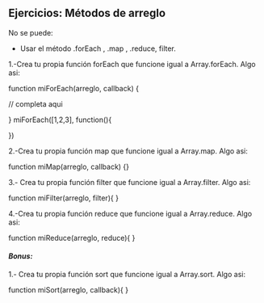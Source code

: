 ## Ejercicios: Métodos de arreglo
No se puede:

- Usar el método .forEach , .map , .reduce, filter.

1.-Crea tu propia función forEach que funcione igual a Array.forEach. Algo asi:

function miForEach(arreglo, callback)
{

// completa aqui

}
miForEach([1,2,3], function(){

  })

2.-Crea tu propia función map que funcione igual a Array.map. Algo asi:

function miMap(arreglo, callback)
{}

3.- Crea tu propia función filter que funcione igual a Array.filter. Algo asi:

function miFilter(arreglo, filter){
}

4.-Crea tu propia función reduce que funcione igual a Array.reduce. Algo asi:

function miReduce(arreglo, reduce){
}

#### *Bonus:*

1.- Crea tu propia función sort que funcione igual a Array.sort. Algo asi:

function miSort(arreglo, callback){
}
